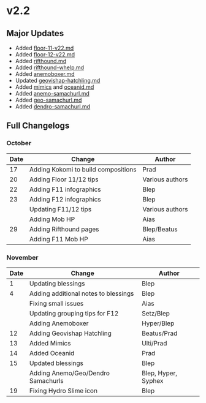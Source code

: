 # v2.2

## Major Updates

* Added [floor-11-v22.md](../../archive/previous-floors/floor-11-v22.md "mention")
* Added [floor-12-v22.md](../../archive/previous-floors/floor-12-v22.md "mention")
* Added [rifthound.md](../../monsters/rifthounds/rifthound.md "mention")
* Added [rifthound-whelp.md](../../monsters/rifthounds/rifthound-whelp.md "mention")
* Added [anemoboxer.md](../../monsters/fatui/anemoboxer.md "mention")
* Updated [geovishap-hatchling.md](../../monsters/animals/geovishap-hatchling.md "mention")
* Added [mimics](../../monsters/mimics/ "mention") and [oceanid.md](../../monsters/elites/oceanid.md "mention")
* Added [anemo-samachurl.md](../../monsters/hilichurls/samachurls/anemo-samachurl.md "mention")
* Added [geo-samachurl.md](../../monsters/hilichurls/samachurls/geo-samachurl.md "mention")
* Added [dendro-samachurl.md](../../monsters/hilichurls/samachurls/dendro-samachurl.md "mention")

## Full Changelogs

### October

| Date | Change                              | Author          |
| ---- | ----------------------------------- | --------------- |
| 17   | Adding Kokomi to build compositions | Prad            |
| 20   | Adding Floor 11/12 tips             | Various authors |
| 22   | Adding F11 infographics             | Blep            |
| 23   | Adding F12 infographics             | Blep            |
|      | Updating F11/12 tips                | Various authors |
|      | Adding Mob HP                       | Aias            |
| 29   | Adding Rifthound pages              | Blep/Beatus     |
|      | Adding F11 Mob HP                   | Aias            |

### November



| Date | Change                               | Author              |
| ---- | ------------------------------------ | ------------------- |
| 1    | Updating blessings                   | Blep                |
| 4    | Adding additional notes to blessings | Blep                |
|      | Fixing small issues                  | Aias                |
|      | Updating grouping tips for F12       | Setz/Blep           |
|      | Adding Anemoboxer                    | Hyper/Blep          |
| 12   | Adding Geovishap Hatchling           | Beatus/Prad         |
| 13   | Added Mimics                         | Ulti/Prad           |
| 14   | Added Oceanid                        | Prad                |
| 15   | Updated blessings                    | Blep                |
|      | Adding Anemo/Geo/Dendro Samachurls   | Blep, Hyper, Syphex |
| 19   | Fixing Hydro Slime icon              | Blep                |

